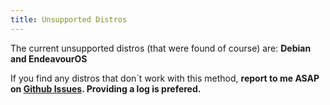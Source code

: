 ```yaml
---
title: Unsupported Distros
---
```

The current unsupported distros (that were found of course) are:
**Debian and EndeavourOS**

If you find any distros that don´t work with this method, **report to me ASAP on [Github Issues](https://github.com/CharaUTnDT/LinuxDBAssistant/issues). Providing a log is prefered.**